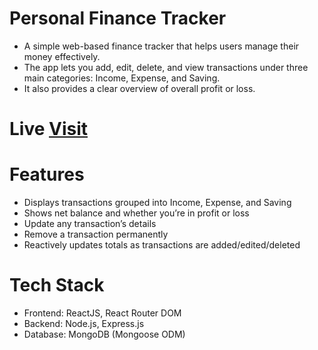 # Personal Finance Tracker

- A simple web-based finance tracker that helps users manage their money effectively.
- The app lets you add, edit, delete, and view transactions under three main categories: Income, Expense, and Saving.
- It also provides a clear overview of overall profit or loss.


# Live [Visit](https://personal-finance-tracker-frontend-eight.vercel.app/)


# Features

- Displays transactions grouped into Income, Expense, and Saving
- Shows net balance and whether you’re in profit or loss
- Update any transaction’s details
- Remove a transaction permanently
- Reactively updates totals as transactions are added/edited/deleted


# Tech Stack

- Frontend: ReactJS, React Router DOM
- Backend: Node.js, Express.js
- Database: MongoDB (Mongoose ODM)
  
